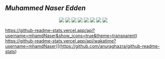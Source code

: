 ## ***Muhammed Naser Edden***

<p align="center">
     <img src="https://img.shields.io/badge/-HTML-orange">
     <img src="https://img.shields.io/badge/-CSS-blue">
     <img src="https://img.shields.io/badge/-SASS-CD6799">
     <img src="https://img.shields.io/badge/-JavaScript-yellow" />
     <img src="https://img.shields.io/badge/-Bootstrap-blueviolet" />
     <img src="https://img.shields.io/badge/-Wordpress-lightgrey" />
     <img src="https://img.shields.io/badge/-PHP-blue" />
     <img src="https://img.shields.io/badge/-Laravel-red">
</p>

https://github-readme-stats.vercel.app/api?username=mhamdNaser&show_icons=true&theme=transparent)
https://github-readme-stats.vercel.app/api/wakatime?username=mhamdNaser)](https://github.com/anuraghazra/github-readme-stats)


